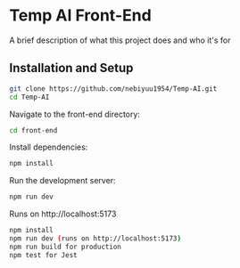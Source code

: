 
# Temp AI Front-End

A brief description of what this project does and who it's for


## Installation and Setup
```bash
git clone https://github.com/nebiyuu1954/Temp-AI.git
cd Temp-AI
```
Navigate to the front-end directory:
```bash
cd front-end
```
Install dependencies:
```bash
npm install
```
Run the development server:
```bash
npm run dev
```






Runs on http://localhost:5173

```bash
npm install
npm run dev (runs on http://localhost:5173)
npm run build for production
npm test for Jest
```
    